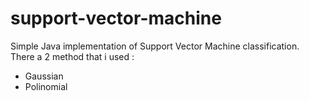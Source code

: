 # support-vector-machine

Simple Java implementation of Support Vector Machine classification. There a 2 method that i used :
- Gaussian
- Polinomial
